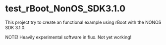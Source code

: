 test_rBoot_NonOS_SDK3.1.0
=========================

This project try to create an functional example using rBoot with the NONOS SDK 3.1.0.

NOTE! Heavily experimental software in flux. Not yet working!
